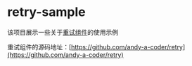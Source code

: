 # retry-sample
该项目展示一些关于[重试组件](https://github.com/andy-a-coder/retry)的使用示例

重试组件的源码地址：[https://github.com/andy-a-coder/retry](https://github.com/andy-a-coder/retry)